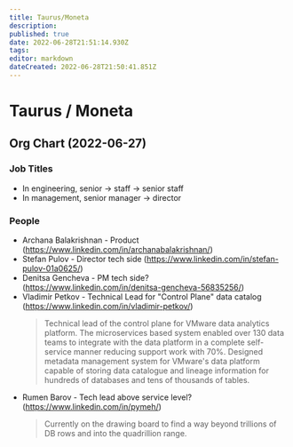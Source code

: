 ```yaml
---
title: Taurus/Moneta
description: 
published: true
date: 2022-06-28T21:51:14.930Z
tags: 
editor: markdown
dateCreated: 2022-06-28T21:50:41.851Z
---
```


# Taurus / Moneta

## Org Chart (2022-06-27)

### Job Titles
- In engineering, senior -> staff -> senior staff
- In management, senior manager -> director

### People
- Archana Balakrishnan - Product (https://www.linkedin.com/in/archanabalakrishnan/)
- Stefan Pulov - Director tech side (https://www.linkedin.com/in/stefan-pulov-01a0625/)
- Denitsa Gencheva - PM tech side? (https://www.linkedin.com/in/denitsa-gencheva-56835256/)
- Vladimir Petkov - Technical Lead for "Control Plane" data catalog (https://www.linkedin.com/in/vladimir-petkov/)
  > Technical lead of the control plane for VMware data analytics platform. The microservices based system enabled over 130 data teams to integrate with the data platform in a complete self-service manner reducing support work with 70%.
  > Designed metadata management system for VMware's data platform capable of storing data catalogue and lineage information for hundreds of databases and tens of thousands of tables.
- Rumen Barov - Tech lead above service level? (https://www.linkedin.com/in/pymeh/)
  > Currently on the drawing board to find a way beyond trillions of DB rows and into the quadrillion range.

